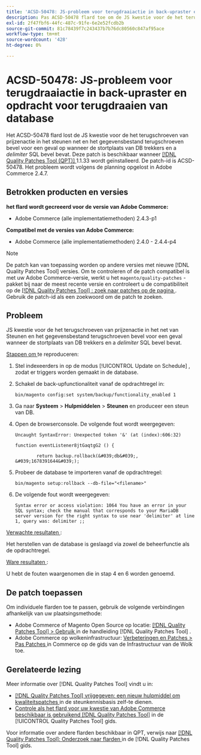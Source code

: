 ```yaml
---
title: 'ACSD-50478: JS-probleem voor terugdraaiactie in back-upraster en opdracht voor terugdraaien van database'
description: Pas ACSD-50478 flard toe om de JS kwestie voor de het terugschroeven van prijzenactie in het steunen net en het gegevensbestand terugschroeven bevel voor een geval te bevestigen wanneer de stortplaats van DB trekkers en een *delimiter* SQL bevel bevat.
exl-id: 2f47fbf6-44fc-487c-91fe-6e2e52fcdb2b
source-git-commit: 81c78439f7c243437b7b76dc80560c847af95ace
workflow-type: tm+mt
source-wordcount: '428'
ht-degree: 0%

---
```


# ACSD-50478: JS-probleem voor terugdraaiactie in back-upraster en opdracht voor terugdraaien van database

Het ACSD-50478 flard lost de JS kwestie voor de het terugschroeven van prijzenactie in het steunen net en het gegevensbestand terugschroeven bevel voor een geval op wanneer de stortplaats van DB trekkers en a *delimiter* SQL bevel bevat. Deze patch is beschikbaar wanneer [[!DNL Quality Patches Tool (QPT)] ](https://experienceleague.adobe.com/en/docs/commerce-knowledge-base/kb/announcements/commerce-announcements/magento-quality-patches-released-new-tool-to-self-serve-quality-patches) 1.1.33 wordt geïnstalleerd. De patch-id is ACSD-50478. Het probleem wordt volgens de planning opgelost in Adobe Commerce 2.4.7.

## Betrokken producten en versies

**het flard wordt gecreeerd voor de versie van Adobe Commerce:**

* Adobe Commerce (alle implementatiemethoden) 2.4.3-p1

**Compatibel met de versies van Adobe Commerce:**

* Adobe Commerce (alle implementatiemethoden) 2.4.0 - 2.4.4-p4

>[!NOTE]
>
>De patch kan van toepassing worden op andere versies met nieuwe [!DNL Quality Patches Tool] versies. Om te controleren of de patch compatibel is met uw Adobe Commerce-versie, werkt u het `magento/quality-patches` -pakket bij naar de meest recente versie en controleert u de compatibiliteit op de [[!DNL Quality Patches Tool] : zoek naar patches op de pagina ](https://experienceleague.adobe.com/tools/commerce-quality-patches/index.html) . Gebruik de patch-id als een zoekwoord om de patch te zoeken.

## Probleem

JS kwestie voor de het terugschroeven van prijzenactie in het net van Steunen en het gegevensbestand terugschroeven bevel voor een geval wanneer de stortplaats van DB trekkers en a *delimiter* SQL bevel bevat.

<u> Stappen om </u> te reproduceren:

1. Stel indexeerders in op de modus [!UICONTROL Update on Schedule] , zodat er triggers worden gemaakt in de database.
1. Schakel de back-upfunctionaliteit vanaf de opdrachtregel in:

   `bin/magento config:set system/backup/functionality_enabled 1`

1. Ga naar **Systeem** > **Hulpmiddelen** > **Steunen** en produceer een steun van DB.
1. Open de browserconsole. De volgende fout wordt weergegeven:

   ```
   Uncaught SyntaxError: Unexpected token '&' (at (index):606:32)
   
   function eventListener8jtGaqtgG2 () {
   
           return backup.rollback(&#039;db&#039;, &#039;1678391644&#039;);
   ```

1. Probeer de database te importeren vanaf de opdrachtregel:

   `bin/magento setup:rollback --db-file="<filename>"`

1. De volgende fout wordt weergegeven:

   ```
   Syntax error or access violation: 1064 You have an error in your SQL syntax; check the manual that corresponds to your MariaDB server version for the right syntax to use near 'delimiter' at line 1, query was: delimiter ;;
   ```

<u> Verwachte resultaten </u>:

Het herstellen van de database is geslaagd via zowel de beheerfunctie als de opdrachtregel.

<u> Ware resultaten </u>:

U hebt de fouten waargenomen die in stap 4 en 6 worden genoemd.

## De patch toepassen

Om individuele flarden toe te passen, gebruik de volgende verbindingen afhankelijk van uw plaatsingsmethode:

* Adobe Commerce of Magento Open Source op locatie: [[!DNL Quality Patches Tool]  > Gebruik ](/help/tools/quality-patches-tool/usage.md) in de handleiding [!DNL Quality Patches Tool] .
* Adobe Commerce op wolkeninfrastructuur: [ Verbeteringen en Patches > Pas Patches ](https://experienceleague.adobe.com/docs/commerce-cloud-service/user-guide/develop/upgrade/apply-patches.html) in Commerce op de gids van de Infrastructuur van de Wolk toe.

## Gerelateerde lezing

Meer informatie over [!DNL Quality Patches Tool] vindt u in:

* [[!DNL Quality Patches Tool]  vrijgegeven: een nieuw hulpmiddel om kwaliteitspatches ](https://experienceleague.adobe.com/en/docs/commerce-knowledge-base/kb/announcements/commerce-announcements/magento-quality-patches-released-new-tool-to-self-serve-quality-patches) in de steunkennisbasis zelf-te dienen.
* [ Controle als het flard voor uw kwestie van Adobe Commerce beschikbaar is gebruikend  [!DNL Quality Patches Tool]](/help/tools/quality-patches-tool/patches-available-in-qpt/check-patch-for-magento-issue-with-magento-quality-patches.md) in de [!UICONTROL Quality Patches Tool] gids.


Voor informatie over andere flarden beschikbaar in QPT, verwijs naar [[!DNL Quality Patches Tool]: Onderzoek naar flarden ](https://experienceleague.adobe.com/tools/commerce-quality-patches/index.html) in de [!DNL Quality Patches Tool] gids.

